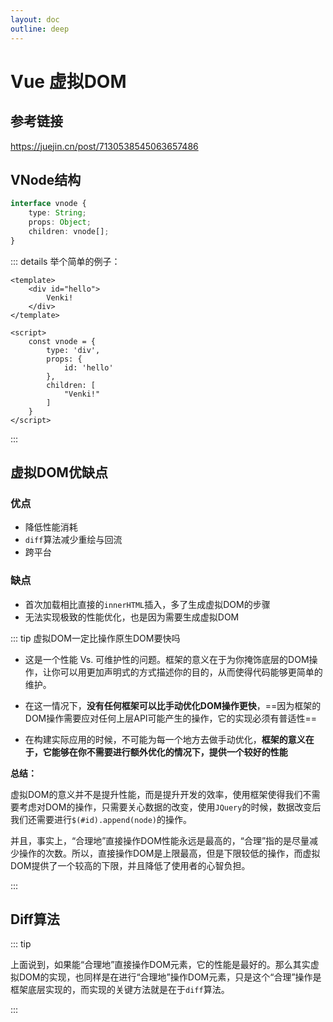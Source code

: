 ```yaml
---
layout: doc
outline: deep
---
```


# Vue 虚拟DOM

## 参考链接

https://juejin.cn/post/7130538545063657486

## VNode结构

```ts
interface vnode {
    type: String;
    props: Object;
    children: vnode[];
}
```

::: details 举个简单的例子：

```vue
<template>
	<div id="hello">
        Venki!
    </div>
</template>

<script>
	const vnode = {
        type: 'div',
        props: {
            id: 'hello'
        },
        children: [
            "Venki!"
        ]
    }
</script>
```

:::



## 虚拟DOM优缺点

### 优点

- 降低性能消耗
- `diff`算法减少重绘与回流
- 跨平台

### 缺点

- 首次加载相比直接的`innerHTML`插入，多了生成虚拟DOM的步骤
- 无法实现极致的性能优化，也是因为需要生成虚拟DOM

::: tip 虚拟DOM一定比操作原生DOM要快吗

- 这是一个性能 Vs. 可维护性的问题。框架的意义在于为你掩饰底层的DOM操作，让你可以用更加声明式的方式描述你的目的，从而使得代码能够更简单的维护。

- 在这一情况下，**没有任何框架可以比手动优化DOM操作更快**，==因为框架的DOM操作需要应对任何上层API可能产生的操作，它的实现必须有普适性==

- 在构建实际应用的时候，不可能为每一个地方去做手动优化，**框架的意义在于，它能够在你不需要进行额外优化的情况下，提供一个较好的性能**



**总结：**

​	虚拟DOM的意义并不是提升性能，而是提升开发的效率，使用框架使得我们不需要考虑对DOM的操作，只需要关心数据的改变，使用`JQuery`的时候，数据改变后我们还需要进行`$(#id).append(node)`的操作。

​	并且，事实上，“合理地”直接操作DOM性能永远是最高的，“合理”指的是尽量减少操作的次数。所以，直接操作DOM是上限最高，但是下限较低的操作，而虚拟DOM提供了一个较高的下限，并且降低了使用者的心智负担。

:::



## Diff算法

::: tip

​	上面说到，如果能“合理地”直接操作DOM元素，它的性能是最好的。那么其实虚拟DOM的实现，也同样是在进行“合理地”操作DOM元素，只是这个“合理”操作是框架底层实现的，而实现的关键方法就是在于`diff`算法。

:::
